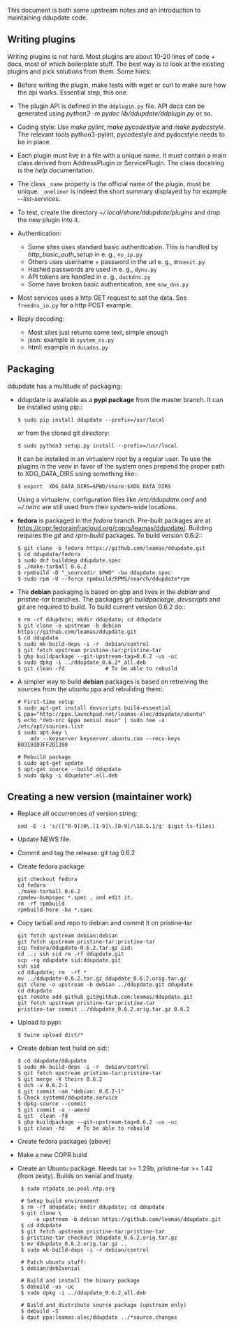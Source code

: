 This document is both some upstream notes and an introduction to
maintaining ddupdate code.

Writing plugins
---------------

Writing plugins is not hard. Most plugins are about 10-20 lines of code +
docs, most of which boilerplate stuff. The best way is to look at the
existing plugins and pick solutions from them. Some hints:

  - Before writing the plugin, make tests with wget or curl to make
    sure how the api works. Essential step, this one.

  - The plugin API is defined in the ```ddplugin.py``` file. API docs can
    be generated using *python3 -m pydoc lib/ddupdate/ddplugin.py* or so.

  - Coding style: Use *make pylint*, *make pycodestyle* and *make pydocstyle*.
    The relevant tools python3-pylint, pycodestyle and pydocstyle needs
    to be in place.

  - Each plugin must live in a file with a unique name. It must contain a
    main class derived from AddressPlugin or ServicePlugin. The class
    docstring is the *help <plugin>* documentation.

  - The class ```_name``` property is the official name of the plugin, must
    be unique. ```_oneliner``` is indeed the short summary displayed by
    for example *--list-services*.

  - To test, create the directory *~/.local/share/ddupdate/plugins* and
    drop the new plugin into it.

  - Authentication:
      - Some sites uses standard basic authentication. This is handled
        by *http_basic_auth_setup* in e. g., ```no_ip.py```
      - Others uses username + password in the url e. g., ```dnsexit.py```
      - Hashed passwords are used in e. g., ```dynu.py```
      - API tokens are handled in e. g., ```duckdns.py```
      - Some have broken basic authentication, see ```now_dns.py```

  - Most services uses a http GET request to set the data. See
    ```freedns_io.py``` for a http POST example.

  - Reply decoding:
      - Most sites just returns some text, simple enough
      - json: example in ```system_ns.py```
      - html: example in ```duiadns.py```


Packaging
---------

ddupdate has a multitude of packaging:

  - ddupdate is available as a **pypi package** from the master branch. It
    can be installed using pip::

        $ sudo pip install ddupdate --prefix=/usr/local

    or from the cloned git directory:

        $ sudo python3 setup.py install --prefix=/usr/local

    It can be installed in an virtualenv root by a regular user. To use
    the plugins in the venv in favor of the system ones prepend the proper
    path to XDG\_DATA\_DIRS using something like::

        $ export  XDG_DATA_DIRS=$PWD/share:$XDG_DATA_DIRS

    Using a virtualenv, configuration files like */etc/ddupdate.conf* and
    *~/.netrc* are still used from their system-wide locations.

  - **fedora** is packaged in the *fedora* branch.  Pre-built packages are
    at https://copr.fedorainfracloud.org/coprs/leamas/ddupdate/. Building
    requires the *git* and *rpm-build* packages. To build version 0.6.2::

        $ git clone -b fedora https://github.com/leamas/ddupdate.git
        $ cd ddupdate/fedora
        $ sudo dnf builddep ddupdate.spec
        $ ./make-tarball 0.6.2
        $ rpmbuild -D "_sourcedir $PWD" -ba ddupdate.spec
        $ sudo rpm -U --force rpmbuild/RPMS/noarch/ddupdate*rpm

  - The **debian** packaging is based on gbp and lives in the *debian* and
    *pristine-tar* branches.  The packages *git-buildpackage*, *devscripts*
    and *git*  are required to build. To build current version 0.6.2 do::

        $ rm -rf ddupdate; mkdir ddupdate; cd ddupdate
        $ git clone -o upstream -b debian https://github.com/leamas/ddupdate.git
        $ cd ddupdate
        $ sudo mk-build-deps -i -r  debian/control
        $ git fetch upstream pristine-tar:pristine-tar
        $ gbp buildpackage --git-upstream-tag=0.6.2 -us -uc
        $ sudo dpkg -i ../ddupdate_0.6.2*_all.deb
        $ git clean -fd             # To be able to rebuild

  - A simpler way to build **debian** packages is based on retreiving the
    sources from the ubuntu ppa and rebuilding them::

        # First-time setup
        $ sudo apt-get install devscripts build-essential
        $ ppa="http://ppa.launchpad.net/leamas-alec/ddupdate/ubuntu"
        $ echo "deb-src $ppa xenial main" | sudo tee -a /etc/apt/sources.list
        $ sudo apt-key \
            adv --keyserver keyserver.ubuntu.com --recv-keys B0319103FF2D1390

        # Rebuild package
        $ sudo apt-get update
        $ apt-get source --build ddupdate
        $ sudo dpkg -i ddupdate*.all.deb

Creating a new version (maintainer work)
----------------------------------------

  - Replace all occurrences of version string:

        sed -E -i 's/([^0-9])0\.[1-9]\.[0-9]/\10.5.1/g' $(git ls-files)

  - Update NEWS file.

  - Commit and tag the release: git tag 0.6.2

  - Create fedora package:

        git checkout fedora
        cd fedora
        ./make-tarball 0.6.2
        rpmdev-bumpspec *.spec , and edit it.
        rm -rf rpmbuild
        rpmbuild-here -ba *.spec

  - Copy tarball and repo to debian and commit it on pristine-tar

        git fetch upstream debian:debian
        git fetch upstream pristine-tar:pristine-tar
        scp fedora/ddupdate-0.6.2.tar.gz sid:
        cd ..; ssh sid rm -rf ddupdate.git
        scp -rq ddupdate sid:ddupdate.git
        ssh sid
        cd ddupdate; rm  -rf *
        mv ../ddupdate-0.6.2.tar.gz ddupdate_0.6.2.orig.tar.gz
        git clone -o upstream -b debian ../ddupdate.git ddupdate
        cd ddupdate
        git remote add github git@github.com:leamas/ddupdate.git
        git fetch upstream pristine-tar:pristine-tar
        pristine-tar commit ../ddupdate_0.6.2.orig.tar.gz 0.6.2

  - Upload to pypi:

        $ twine upload dist/*

  - Create debian test huild on sid::

        $ cd ddupdate/ddupdate
        $ sudo mk-build-deps -i -r  debian/control
        $ git fetch upstream pristine-tar:pristine-tar
        $ git merge -X theirs 0.6.2
        $ dch -v 0.6.2-1
        $ git commit -am "debian: 0.6.2-1"
        $ Check systemd/ddupdate.service
        $ dpkg-source --commit
        $ git commit -a --amend
        $ git  clean -fd
        $ gbp buildpackage --git-upstream-tag=0.6.2 -us -uc
        $ git clean -fd    # To be able to rebuild

  - Create fedora packages (above)
  - Make a new COPR build
  - Create an Ubuntu package. Needs tar >= 1.29b, pristine-tar >= 1.42
    (from zesty). Builds on xenial and trusty.

         $ sudo ntpdate se.pool.ntp.org

         # Setup build environment
         $ rm -rf ddupdate; mkdir ddupdate; cd ddupdate
         $ git clone \
             -o upstream -b debian https://github.com/leamas/ddupdate.git
         $ cd ddupdate
         $ git fetch upstream pristine-tar:pristine-tar
         $ pristine-tar checkout ddupdate_0.6.2.orig.tar.gz
         $ mv ddupdate_0.6.2.orig.tar.gz ..
         $ sudo mk-build-deps -i -r debian/control

         # Patch ubuntu stuff:
         $ debian/deb2xenial

         # Build and install the binary package
         $ debuild -us -uc
         $ sudo dpkg -i ../ddupdate_0.6.2_all.deb

         # Build and distribute source package (upstream only)
         $ debuild -S
         $ dput ppa:leamas-alec/ddupdate ../*source.changes
